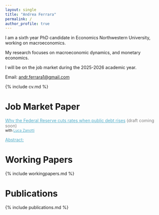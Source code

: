 ```yaml
---
layout: single
title: "Andrea Ferrara"
permalink: /
author_profile: true
---
```


I am a sixth year PhD candidate in Economics Northwestern University, working on macroeconomics.  

My research focuses on macroeconomic dynamics, and monetary economics.

I will be on the job market during the 2025-2026 academic year.

Email: andr.ferrara1@gmail.com

{% include cv.md %}

# Job Market Paper
<span class="archive__item-title" style="color:#52ADC8; text-decoration:underline;">Why the Federal Reserve cuts rates when public debt rises</span> <span style="color:gray;">(draft coming soon)</span>   
<small> with <span class="archive__item-title" style="color:#52ADC8; text-decoration:underline;">Luca Zanotti</span> </small>
<style>
  details {
  margin-top: 0.5em;   /* space between title and Abstract link */
  margin-bottom: 1.5em; /* space after Abstract section */
}
details summary::-webkit-details-marker { display:none; }
details summary { list-style: none; }
</style>
<details>
  <summary><span style="color:#52ADC8; text-decoration:underline; cursor:pointer;">Abstract:</span></summary>
We document a new empirical fact: when the U.S. public debt-to-GDP ratio rises, the Federal Reserve tends to lower its policy rate, conditional on inflation and output. To explain this pattern, we develop and estimate a New-Keynesian model with shocks to the household's demand for public debt. These shocks generate a negative comovement between public debt and the natural rate of interest, defined as the real rate that would prevail in the flexible-price economy. Assuming that the Fed adjusts its policy rate in line with the natural rate, this mechanism rationalizes the negative relation between debt and the policy rate. We show that these shocks are a key driver of business-cycle fluctuations and that policy rules responding to the natural rate reduce the volatility of inflation and output relative to standard rules. Complementing this analysis, we construct a debt-informed measure of the natural rate using a time-varying parameter vector autoregression model. Once this measure is included in the policy rule, an increase in the debt-to-GDP ratio no longer reduces the federal funds rate, consistent with the mechanism highlighted by the model. 
</details>  
   

# Working Papers
{% include workingpapers.md %}  

# Publications
{% include publications.md %}
